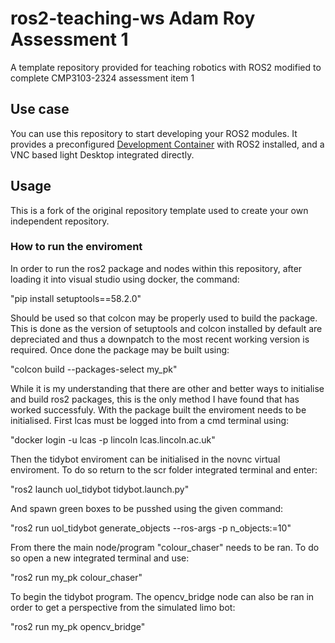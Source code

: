 # ros2-teaching-ws Adam Roy Assessment 1
A template repository provided  for teaching robotics with ROS2 modified to complete CMP3103-2324 assessment item 1

## Use case

You can use this repository to start developing your ROS2 modules. It provides a preconfigured [Development Container](https://containers.dev/) with ROS2 installed, and a VNC based light Desktop integrated directly.

## Usage

This is a fork of the original repository template used to create your own independent repository.

### How to run the enviroment

In order to run the ros2 package and nodes within this repository, after loading it into visual studio using docker, the command:

"pip install setuptools==58.2.0"

Should be used so that colcon may be properly used to build the package. This is done as the version of setuptools and colcon installed by default are depreciated and thus a downpatch to the most recent working version is required. Once done the package may be built using:

"colcon build --packages-select my_pk"

While it is my understanding that there are other and better ways to initialise and build ros2 packages, this is the only method I have found that has worked successfuly. With the package built the enviroment needs to be initialised. First lcas must be logged into from a cmd terminal using:

"docker login -u lcas -p lincoln lcas.lincoln.ac.uk"

Then the tidybot enviroment can be initialised in the novnc virtual enviroment. To do so return to the scr folder integrated terminal and enter:

"ros2 launch uol_tidybot tidybot.launch.py"

And spawn green boxes to be pusshed using the given command:

"ros2 run  uol_tidybot generate_objects --ros-args -p n_objects:=10"

From there the main node/program "colour_chaser" needs to be ran. To do so open a new integrated terminal and use:

"ros2 run my_pk colour_chaser"

To begin the tidybot program. The opencv_bridge node can also be ran in order to get a perspective from the simulated limo bot:

"ros2 run my_pk opencv_bridge"
